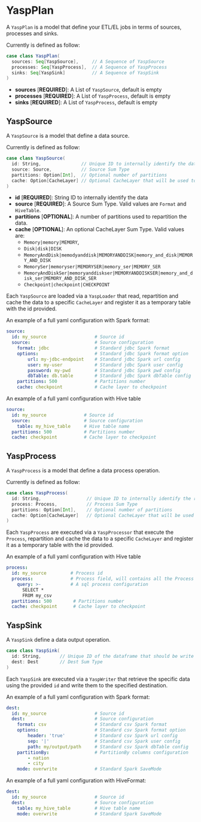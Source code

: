 # YaspPlan

A `YaspPlan` is a model that define your ETL/EL jobs in terms of sources, processes and sinks.

Currently is defined as follow:

```scala
case class YaspPlan(
  sources: Seq[YaspSource],     // A Sequence of YaspSource
  processes: Seq[YaspProcess],  // A Sequence of YaspProcess
  sinks: Seq[YaspSink]          // A Sequence of YaspSink
)
```

* **sources** [**REQUIRED**]: A List of `YaspSource`, default is empty
* **processes** [**REQUIRED**]: A List of `YaspProcess`, default is empty
* **sinks** [**REQUIRED**]: A List of `YaspProcess`, default is empty

## YaspSource

A `YaspSource` is a model that define a data source.

Currently is defined as follow:

```scala
case class YaspSource(
  id: String,               // Unique ID to internally identify the data
  source: Source,           // Source Sum Type
  partitions: Option[Int],  // Optional number of partitions 
  cache: Option[CacheLayer] // Optional CacheLayer that will be used to cache resulting data  
)
```

* **id** [**REQUIRED**]: String ID to internally identify the data
* **source** [**REQUIRED**]: A Source Sum Type. Valid values are `Format` and `HiveTable`.
* **partitions** [**OPTIONAL**]: A number of partitions used to repartition the data.
* **cache** [**OPTIONAL**]: An optional CacheLayer Sum Type. Valid values are:
    * `Memory|memory|MEMORY`,
    * `Disk|disk|DISK`
    * `MemoryAndDisk|memodyanddisk|MEMORYANDDISK|memory_and_disk|MEMORY_AND_DISK`
    * `MemorySer|memoryser|MEMORYSER|memory_ser|MEMORY_SER`
    * `MemoryAndDiskSer|memoryanddiskser|MEMORYANDDISKSER|memory_and_disk_ser|MEMORY_AND_DISK_SER`
    * `Checkpoint|checkpoint|CHECKPOINT`

Each `YaspSource` are loaded via a `YaspLoader` that read, repartition and cache the data to a specific `CacheLayer` and
register it as a temporary table with the id provided.

An example of a full yaml configuration with Spark format:

```yaml
source: 
  id: my_source                  # Source id
  source:                        # Source configuration
    format: jdbc                 # Standard jdbc Spark format
    options:                     # Standard jdbc Spark format option
        url: my-jdbc-endpoint    # Standard jdbc Spark url config
        user: my-user            # Standard jdbc Spark user config
        password: my-pwd         # Standard jdbc Spark pwd config  
        dbTable: db.table        # Standard jdbc Spark dbTable config
    partitions: 500              # Partitions number
    cache: checkpoint            # Cache layer to checkpoint
```

An example of a full yaml configuration with Hive table

```yaml
source: 
  id: my_source              # Source id
  source:                    # Source configuration
    table: my_hive_table     # Hive table name  
  partitions: 500            # Partitions number
  cache: checkpoint          # Cache layer to checkpoint
```

## YaspProcess

A `YaspProcess` is a model that define a data process operation.

Currently is defined as follow:

```scala
case class YaspProcess(
  id: String,                 // Unique ID to internally identify the resulting dataframe
  process: Process,           // Process Sum Type
  partitions: Option[Int],    // Optional number of partitions
  cache: Option[CacheLayer]   // Optional CacheLayer that will be used to cache resulting dataframe
)
```

Each `YaspProcess` are executed via a `YaspProcessor` that execute the `Process`, repartition and cache the data to a
specific `CacheLayer` and register it as a temporary table with the id provided.

An example of a full yaml configuration with Hive table

```yaml
process: 
  id: my_source         # Process id
  process:              # Process field, will contains all the Process configuration to transform the data
    query: >-           # A sql process configuration
      SELECT * 
      FROM my_csv  
  partitions: 500        # Partitions number
  cache: checkpoint      # Cache layer to checkpoint
```

## YaspSink

A `YaspSink` define a data output operation.

```scala
case class YaspSink(
  id: String,       // Unique ID of the dataframe that should be write out.
  dest: Dest        // Dest Sum Type
)
```

Each `YaspSink` are executed via a `YaspWriter` that retrieve the specific data using the provided `id` and write them
to the specified destination.

An example of a full yaml configuration with Spark format:

```yaml
dest: 
  id: my_source                  # Source id
  dest:                          # Source configuration
    format: csv                  # Standard csv Spark format
    options:                     # Standard csv Spark format option
        header: 'true'           # Standard csv Spark url config
        sep: '|'                 # Standard csv Spark user config
        path: my/output/path     # Standard csv Spark dbTable config
    partitionBy:                 # PartitionBy columns configuration
        - nation                 
        - city
    mode: overwrite              # Standard Spark SaveMode
```

An example of a full yaml configuration with HiveFormat:

```yaml
dest: 
  id: my_source                  # Source id
  dest:                          # Source configuration
    table: my_hive_table         # Hive table name
    mode: overwrite              # Standard Spark SaveMode
```